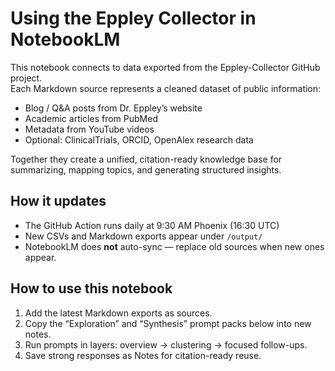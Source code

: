 # Using the Eppley Collector in NotebookLM

This notebook connects to data exported from the Eppley-Collector GitHub project.  
Each Markdown source represents a cleaned dataset of public information:
- Blog / Q&A posts from Dr. Eppley’s website
- Academic articles from PubMed
- Metadata from YouTube videos
- Optional: ClinicalTrials, ORCID, OpenAlex research data

Together they create a unified, citation-ready knowledge base for summarizing, mapping topics, and generating structured insights.

## How it updates
- The GitHub Action runs daily at 9:30 AM Phoenix (16:30 UTC)
- New CSVs and Markdown exports appear under `/output/`
- NotebookLM does **not** auto-sync — replace old sources when new ones appear.

## How to use this notebook
1. Add the latest Markdown exports as sources.
2. Copy the “Exploration” and “Synthesis” prompt packs below into new notes.
3. Run prompts in layers: overview → clustering → focused follow-ups.
4. Save strong responses as Notes for citation-ready reuse.